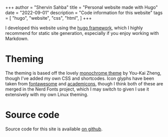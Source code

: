 +++
author = "Shervin Sahba"
title = "Personal website made with Hugo"
date = "2022-09-01"
description = "Code information for this website"
tags = [
    "hugo",
    "website",
    "css",
    "html",
]
+++

I developed this website using the [hugo framework](https://gohugo.io/), which I highly recommend for static site generation, especially if you enjoy working with Markdown. 

# Theming

The theming is based off the lovely [monochrome theme](go.io/themes/hugo-theme-monochrome/) by You-Kai Zheng, though I've added my own CSS and shortcodes. Icon glyphs have been taken from [fontawesome](https://fontawesome.com/) and [academicons](https://github.com/jpswalsh/academicons), though I think both of these are merged in the Nerd Fonts project, which I may switch to given I use it extensively with my own Linux theming.

# Source code

Source code for this site is available [on github](https://github.com/shervinsahba/hugo-sherv).